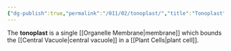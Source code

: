 ```yaml
---
{"dg-publish":true,"permalink":"/011/02/tonoplast/","title":"Tonoplast","tags":["BIOL412"],"noteIcon":"1","created":"2024-09-26T13:45:04.137-07:00","updated":"2024-09-26T15:26:49.017-07:00"}
---
```


The **tonoplast** is a single [[Organelle Membrane\|membrane]] which bounds the [[Central Vacuole\|central vacuole]] in a [[Plant Cells\|plant cell]].